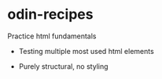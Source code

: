 # odin-recipes

Practice html fundamentals

- Testing multiple most used html elements

- Purely structural, no styling